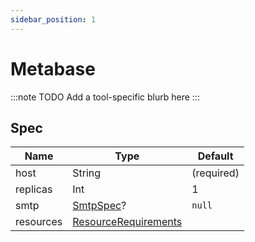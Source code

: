 ```yaml
---
sidebar_position: 1
---
```


# Metabase

:::note TODO
Add a tool-specific blurb here
:::

## Spec

| Name      | Type                                                                                                   | Default    |
|-----------|--------------------------------------------------------------------------------------------------------|------------|
| host      | String                                                                                                 | (required) |
| replicas  | Int                                                                                                    | 1          |
| smtp      | [SmtpSpec](common/smtp)?                                                                                              | `null`     |
| resources | [ResourceRequirements](https://kubernetes.io/docs/concepts/configuration/manage-resources-containers/) |            |